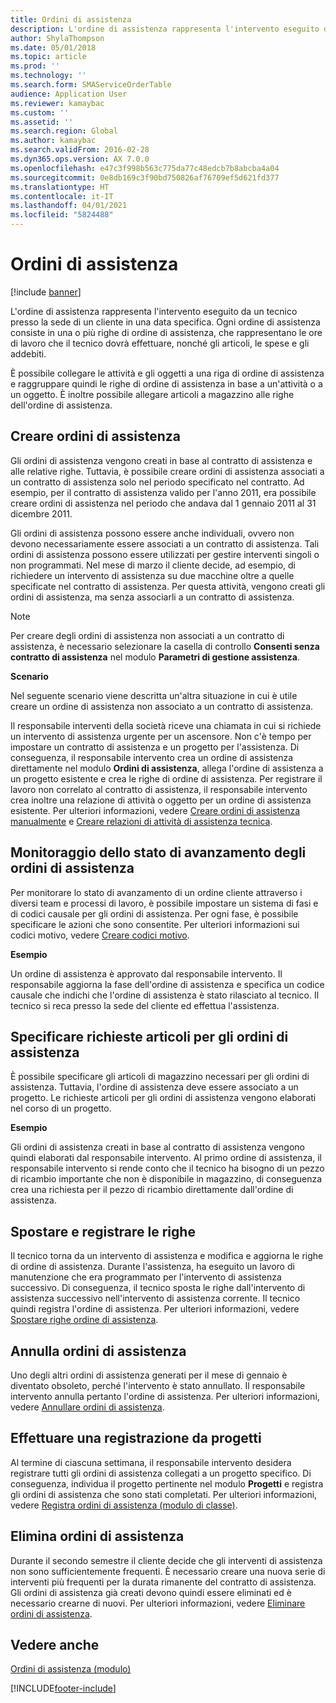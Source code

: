 ```yaml
---
title: Ordini di assistenza
description: L'ordine di assistenza rappresenta l'intervento eseguito da un tecnico presso la sede di un cliente in una data specifica.
author: ShylaThompson
ms.date: 05/01/2018
ms.topic: article
ms.prod: ''
ms.technology: ''
ms.search.form: SMAServiceOrderTable
audience: Application User
ms.reviewer: kamaybac
ms.custom: ''
ms.assetid: ''
ms.search.region: Global
ms.author: kamaybac
ms.search.validFrom: 2016-02-28
ms.dyn365.ops.version: AX 7.0.0
ms.openlocfilehash: e47c3f998b563c775da77c48edcb7b8abcba4a04
ms.sourcegitcommit: 0e8db169c3f90bd750826af76709ef5d621fd377
ms.translationtype: HT
ms.contentlocale: it-IT
ms.lasthandoff: 04/01/2021
ms.locfileid: "5824488"
---
```

# <a name="service-orders"></a>Ordini di assistenza   

[!include [banner](../includes/banner.md)]


L'ordine di assistenza rappresenta l'intervento eseguito da un tecnico presso la sede di un cliente in una data specifica. Ogni ordine di assistenza consiste in una o più righe di ordine di assistenza, che rappresentano le ore di lavoro che il tecnico dovrà effettuare, nonché gli articoli, le spese e gli addebiti.

È possibile collegare le attività e gli oggetti a una riga di ordine di assistenza e raggruppare quindi le righe di ordine di assistenza in base a un'attività o a un oggetto. È inoltre possibile allegare articoli a magazzino alle righe dell'ordine di assistenza.

## <a name="create-service-orders"></a>Creare ordini di assistenza

Gli ordini di assistenza vengono creati in base al contratto di assistenza e alle relative righe. Tuttavia, è possibile creare ordini di assistenza associati a un contratto di assistenza solo nel periodo specificato nel contratto. Ad esempio, per il contratto di assistenza valido per l'anno 2011, era possibile creare ordini di assistenza nel periodo che andava dal 1 gennaio 2011 al 31 dicembre 2011.

Gli ordini di assistenza possono essere anche individuali, ovvero non devono necessariamente essere associati a un contratto di assistenza. Tali ordini di assistenza possono essere utilizzati per gestire interventi singoli o non programmati. Nel mese di marzo il cliente decide, ad esempio, di richiedere un intervento di assistenza su due macchine oltre a quelle specificate nel contratto di assistenza. Per questa attività, vengono creati gli ordini di assistenza, ma senza associarli a un contratto di assistenza.


> [!NOTE]
> <P>Per creare degli ordini di assistenza non associati a un contratto di assistenza, è necessario selezionare la casella di controllo <STRONG>Consenti senza contratto di assistenza</STRONG> nel modulo <STRONG>Parametri di gestione assistenza</STRONG>.</P>

**Scenario**

Nel seguente scenario viene descritta un'altra situazione in cui è utile creare un ordine di assistenza non associato a un contratto di assistenza.

Il responsabile interventi della società riceve una chiamata in cui si richiede un intervento di assistenza urgente per un ascensore. Non c'è tempo per impostare un contratto di assistenza e un progetto per l'assistenza. Di conseguenza, il responsabile intervento crea un ordine di assistenza direttamente nel modulo **Ordini di assistenza**, allega l'ordine di assistenza a un progetto esistente e crea le righe di ordine di assistenza. Per registrare il lavoro non correlato al contratto di assistenza, il responsabile intervento crea inoltre una relazione di attività o oggetto per un ordine di assistenza esistente. Per ulteriori informazioni, vedere [Creare ordini di assistenza manualmente](create-service-orders-manually.md) e [Creare relazioni di attività di assistenza tecnica](create-service-task-relations.md).

## <a name="monitor-the-progress-of-service-orders"></a>Monitoraggio dello stato di avanzamento degli ordini di assistenza

Per monitorare lo stato di avanzamento di un ordine cliente attraverso i diversi team e processi di lavoro, è possibile impostare un sistema di fasi e di codici causale per gli ordini di assistenza. Per ogni fase, è possibile specificare le azioni che sono consentite. Per ulteriori informazioni sui codici motivo, vedere [Creare codici motivo](create-reason-codes.md).

**Esempio**

Un ordine di assistenza è approvato dal responsabile intervento. Il responsabile aggiorna la fase dell'ordine di assistenza e specifica un codice causale che indichi che l'ordine di assistenza è stato rilasciato al tecnico. Il tecnico si reca presso la sede del cliente ed effettua l'assistenza.

## <a name="specify-item-requirements-for-service-orders"></a>Specificare richieste articoli per gli ordini di assistenza

È possibile specificare gli articoli di magazzino necessari per gli ordini di assistenza. Tuttavia, l'ordine di assistenza deve essere associato a un progetto. Le richieste articoli per gli ordini di assistenza vengono elaborati nel corso di un progetto. 

**Esempio**

Gli ordini di assistenza creati in base al contratto di assistenza vengono quindi elaborati dal responsabile intervento. Al primo ordine di assistenza, il responsabile intervento si rende conto che il tecnico ha bisogno di un pezzo di ricambio importante che non è disponibile in magazzino, di conseguenza crea una richiesta per il pezzo di ricambio direttamente dall'ordine di assistenza.

## <a name="move-and-post-lines"></a>Spostare e registrare le righe

Il tecnico torna da un intervento di assistenza e modifica e aggiorna le righe di ordine di assistenza. Durante l'assistenza, ha eseguito un lavoro di manutenzione che era programmato per l'intervento di assistenza successivo. Di conseguenza, il tecnico sposta le righe dall'intervento di assistenza successivo nell'intervento di assistenza corrente. Il tecnico quindi registra l'ordine di assistenza. Per ulteriori informazioni, vedere [Spostare righe ordine di assistenza](move-service-order-lines.md).

## <a name="cancel-service-orders"></a>Annulla ordini di assistenza

Uno degli altri ordini di assistenza generati per il mese di gennaio è diventato obsoleto, perché l'intervento è stato annullato. Il responsabile intervento annulla pertanto l'ordine di assistenza. Per ulteriori informazioni, vedere [Annullare ordini di assistenza](cancel-service-orders.md).

## <a name="post-from-projects"></a>Effettuare una registrazione da progetti

Al termine di ciascuna settimana, il responsabile intervento desidera registrare tutti gli ordini di assistenza collegati a un progetto specifico. Di conseguenza, individua il progetto pertinente nel modulo **Progetti** e registra gli ordini di assistenza che sono stati completati. Per ulteriori informazioni, vedere [Registra ordini di assistenza (modulo di classe)](https://technet.microsoft.com/library/aa574685\(v=ax.60\)).

## <a name="delete-service-orders"></a>Elimina ordini di assistenza

Durante il secondo semestre il cliente decide che gli interventi di assistenza non sono sufficientemente frequenti. È necessario creare una nuova serie di interventi più frequenti per la durata rimanente del contratto di assistenza. Gli ordini di assistenza già creati devono quindi essere eliminati ed è necessario crearne di nuovi. Per ulteriori informazioni, vedere [Eliminare ordini di assistenza](delete-service-orders.md).

## <a name="see-also"></a>Vedere anche

[Ordini di assistenza (modulo)](https://technet.microsoft.com/library/aa554361\(v=ax.60\))

  




[!INCLUDE[footer-include](../../includes/footer-banner.md)]